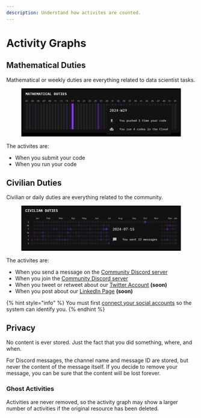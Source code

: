 ```yaml
---
description: Understand how activites are counted.
---
```


# Activity Graphs

## Mathematical Duties

Mathematical or weekly duties are everything related to data scientist tasks.

<figure><img src="../../.gitbook/assets/image (127).png" alt=""><figcaption></figcaption></figure>

The activites are:

* When you submit your code
* When you run your code

## Civilian Duties

Civilian or daily duties are everything related to the community.

<figure><img src="../../.gitbook/assets/image (128).png" alt=""><figcaption></figcaption></figure>

The activites are:

* When you send a message on the [Community Discord server](https://discord.com/invite/veAtzsYn3M)
* When you join the [Community Discord server](https://discord.com/invite/veAtzsYn3M)
* When you tweet or retweet about our [Twitter Account](https://x.com/crunch_fdn) **(soon)**
* When you post about our [LinkedIn Page](https://www.linkedin.com/company/crunchdao/) **(soon)**

{% hint style="info" %}
You must first [connect your social accounts](https://hub.crunchdao.com/account#connections) so the system can identify you.
{% endhint %}

## Privacy

No content is ever stored. Just the fact that you did something, where, and when.

For Discord messages, the channel name and message ID are stored, but never the content of the message itself. If you decide to remove your message, you can be sure that the content will be lost forever.

### Ghost Activities

Activities are never removed, so the activity graph may show a larger number of activities if the original resource has been deleted.
